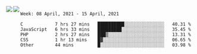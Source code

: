 <a href="https://github.com/anuraghazra/github-readme-stats">
  <img align="left" src="https://github-readme-stats.vercel.app/api?username=Tanesan&count_private=true&show_icons=true" />
</a>
<a href="https://github.com/anuraghazra/github-readme-stats">
  <img align="left" src="https://github-readme-stats.vercel.app/api/top-langs/?username=Tanesan" />
</a>

<!--START_SECTION:waka-->
```text
Week: 08 April, 2021 - 15 April, 2021

C            7 hrs 27 mins   ██████████░░░░░░░░░░░░░░░   40.31 % 
JavaScript   6 hrs 33 mins   █████████░░░░░░░░░░░░░░░░   35.45 % 
PHP          2 hrs 27 mins   ███▒░░░░░░░░░░░░░░░░░░░░░   13.31 % 
CSS          1 hr 13 mins    █▓░░░░░░░░░░░░░░░░░░░░░░░   06.65 % 
Other        44 mins         █░░░░░░░░░░░░░░░░░░░░░░░░   03.98 % 
```
<!--END_SECTION:waka-->

